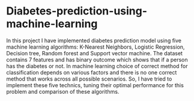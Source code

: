 # Diabetes-prediction-using-machine-learning
In this project I have implemented diabetes prediction model using five machine learning algorithms: K-Nearest Neighbors, Logistic Regression, Decision tree, Random forest and Support vector machine. The dataset contains 7 features and has binary outcome which shows that if a person has the diabetes or not. In machine learning choice of correct method for classification depends on various factors and there is no one correct method that works across all possible scenarios. So, I have tried to implement these five technics, tuning their optimal performance for this problem and comparison of  these algorithms.
